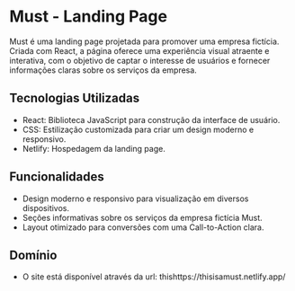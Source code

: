 # Must - Landing Page

Must é uma landing page projetada para promover uma empresa fictícia. Criada com React, a página oferece uma experiência visual atraente e interativa, com o objetivo de captar o interesse de usuários e fornecer informações claras sobre os serviços da empresa.

## Tecnologias Utilizadas
- React: Biblioteca JavaScript para construção da interface de usuário.
- CSS: Estilização customizada para criar um design moderno e responsivo.
- Netlify: Hospedagem da landing page.

## Funcionalidades
- Design moderno e responsivo para visualização em diversos dispositivos.
- Seções informativas sobre os serviços da empresa fictícia Must.
- Layout otimizado para conversões com uma Call-to-Action clara.

## Domínio
- O site está disponível através da url: thishttps://thisisamust.netlify.app/
